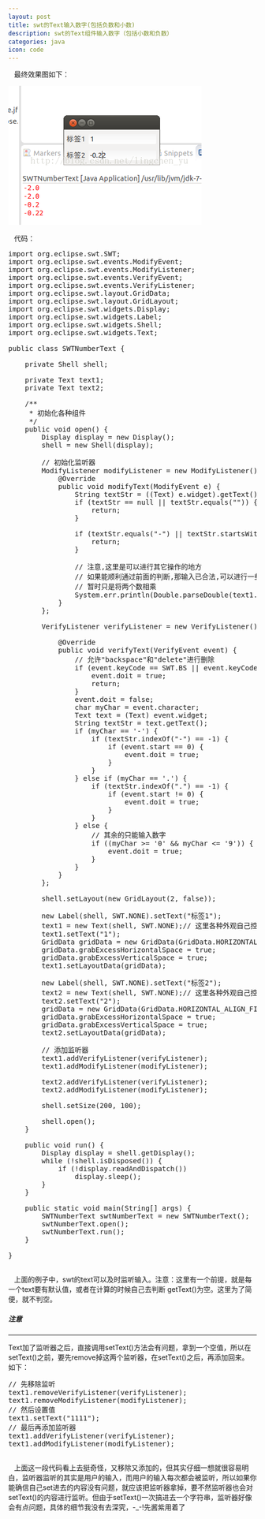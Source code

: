 ```yaml
---
layout: post
title: swt的Text输入数字(包括负数和小数) 
description: swt的Text组件输入数字（包括小数和负数）
categories: java
icon: code
---
```

&nbsp;&nbsp; 最终效果图如下：

<img src="/images/20141207/swt-num-text01.png" alt="swt-text运行效果图"/>

&nbsp;&nbsp; 代码：

<pre class="prettyprint">
<icode class="java">import org.eclipse.swt.SWT;
import org.eclipse.swt.events.ModifyEvent;
import org.eclipse.swt.events.ModifyListener;
import org.eclipse.swt.events.VerifyEvent;
import org.eclipse.swt.events.VerifyListener;
import org.eclipse.swt.layout.GridData;
import org.eclipse.swt.layout.GridLayout;
import org.eclipse.swt.widgets.Display;
import org.eclipse.swt.widgets.Label;
import org.eclipse.swt.widgets.Shell;
import org.eclipse.swt.widgets.Text;
 
public class SWTNumberText {
 
	private Shell shell;
 
	private Text text1;
	private Text text2;
 
	/**
	 * 初始化各种组件
	 */
	public void open() {
		Display display = new Display();
		shell = new Shell(display);

		// 初始化监听器
		ModifyListener modifyListener = new ModifyListener() {
			@Override
			public void modifyText(ModifyEvent e) {
				String textStr = ((Text) e.widget).getText();
				if (textStr == null || textStr.equals("")) {
					return;
				}

				if (textStr.equals("-") || textStr.startsWith(".") || textStr.endsWith(".") || textStr.startsWith("-.")) {
					return;
				}

				// 注意,这里是可以进行其它操作的地方
				// 如果能顺利通过前面的判断,那输入已合法,可以进行一些相应的操作,比如读取内容进行计算
				// 暂时只是将两个数相乘
				System.err.println(Double.parseDouble(text1.getText()) * Double.parseDouble(text2.getText()));
			}
		};

		VerifyListener verifyListener = new VerifyListener() {

			@Override
			public void verifyText(VerifyEvent event) {
				// 允许"backspace"和"delete"进行删除
				if (event.keyCode == SWT.BS || event.keyCode == SWT.DEL) {
					event.doit = true;
					return;
				}
				event.doit = false;
				char myChar = event.character;
				Text text = (Text) event.widget;
				String textStr = text.getText();
				if (myChar == '-') {
					if (textStr.indexOf("-") == -1) {
						if (event.start == 0) {
							event.doit = true;
						}
					}
				} else if (myChar == '.') {
					if (textStr.indexOf(".") == -1) {
						if (event.start != 0) {
							event.doit = true;
						}
					}
				} else {
					// 其余的只能输入数字
					if ((myChar >= '0' && myChar <= '9')) {
						event.doit = true;
					}
				}
			}
		};

		shell.setLayout(new GridLayout(2, false));

		new Label(shell, SWT.NONE).setText("标签1");
		text1 = new Text(shell, SWT.NONE);// 这里各种外观自己控制
		text1.setText("1");
		GridData gridData = new GridData(GridData.HORIZONTAL_ALIGN_FILL | GridData.VERTICAL_ALIGN_FILL);
		gridData.grabExcessHorizontalSpace = true;
		gridData.grabExcessVerticalSpace = true;
		text1.setLayoutData(gridData);

		new Label(shell, SWT.NONE).setText("标签2");
		text2 = new Text(shell, SWT.NONE);// 这里各种外观自己控制
		text2.setText("2");
		gridData = new GridData(GridData.HORIZONTAL_ALIGN_FILL | GridData.VERTICAL_ALIGN_FILL);
		gridData.grabExcessHorizontalSpace = true;
		gridData.grabExcessVerticalSpace = true;
		text2.setLayoutData(gridData);

		// 添加监听器
		text1.addVerifyListener(verifyListener);
		text1.addModifyListener(modifyListener);

		text2.addVerifyListener(verifyListener);
		text2.addModifyListener(modifyListener);

		shell.setSize(200, 100);

		shell.open();
	}
 
	public void run() {
		Display display = shell.getDisplay();
		while (!shell.isDisposed()) {
			if (!display.readAndDispatch())
				display.sleep();
		}
	}
 
	public static void main(String[] args) {
		SWTNumberText swtNumberText = new SWTNumberText();
		swtNumberText.open();
		swtNumberText.run();
	}
 
}
</icode>
</pre>

&nbsp;&nbsp; 上面的例子中，<xcode>swt</xcode>的<xcode>text</xcode>可以及时监听输入。注意：这里有一个前提，就是每一个<xcode>text</xcode>要有默认值，或者在计算的时候自己去判断 <xcode>getText()</xcode>为空。这里为了简便，就不判空。

<div class="alert alert-warning" role="alert"> <h5 class="alert-heading">注意</h5><hr><xcode>Text</xcode>加了监听器之后，直接调用<xcode>setText()</xcode>方法会有问题，拿到一个空值，所以在<xcode>setText()</xcode>之前，要先remove掉这两个监听器，在<xcode>setText()</xcode>之后，再添加回来。</div>
如下：

<pre class="prettyprint">
<icode class="java">// 先移除监听
text1.removeVerifyListener(verifyListener);
text1.removeModifyListener(modifyListener);
// 然后设置值
text1.setText("1111");
// 最后再添加监听器
text1.addVerifyListener(verifyListener);
text1.addModifyListener(modifyListener);
</icode>
</pre>


&nbsp;&nbsp; 上面这一段代码看上去挺奇怪，又移除又添加的，但其实仔细一想就很容易明白，监听器监听的其实是用户的输入，而用户的输入每次都会被监听，所以如果你能确信自己set进去的内容没有问题，就应该把监听器拿掉，要不然监听器也会对<xcode>setText()</xcode>的内容进行监听。但由于<xcode>setText()</xcode>一次搞进去一个字符串，监听器好像会有点问题，具体的细节我没有去深究，-_-!先酱紫用着了
